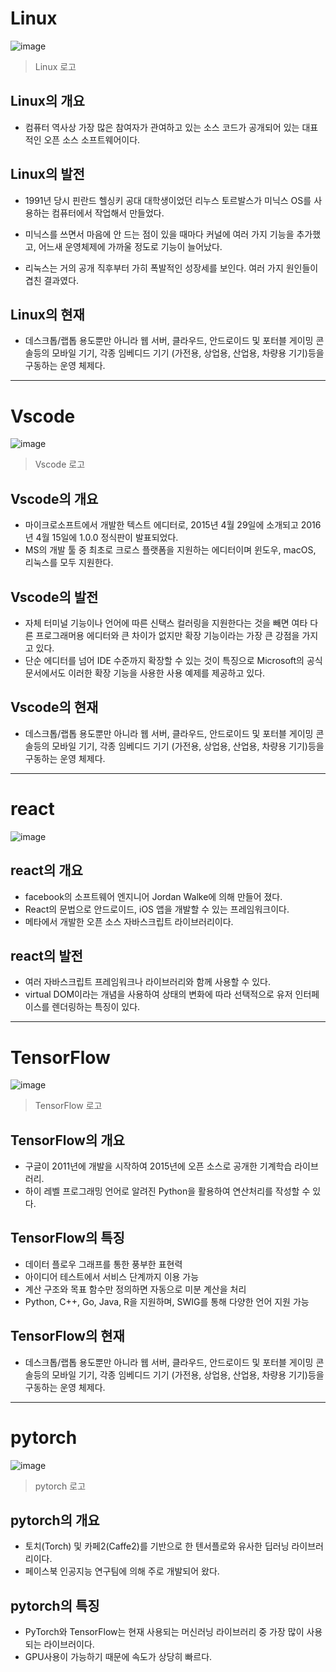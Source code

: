# Linux 

![image](https://user-images.githubusercontent.com/112846225/204151691-f310be94-4462-42c6-8044-6a1504c752fb.png)

> Linux 로고
  
## Linux의 개요

- 컴퓨터 역사상 가장 많은 참여자가 관여하고 있는
소스 코드가 공개되어 있는 대표적인 오픈 소스 소프트웨어이다.


## Linux의 발전
- 1991년 당시 핀란드 헬싱키 공대 대학생이었던 리누스 토르발스가 미닉스 OS를 사용하는 컴퓨터에서 작업해서 만들었다.

- 미닉스를 쓰면서 마음에 안 드는 점이 있을 때마다 커널에 여러 가지 기능을 추가했고, 어느새 운영체제에 가까울 정도로 기능이 늘어났다.

- 리눅스는 거의 공개 직후부터 가히 폭발적인 성장세를 보인다. 여러 가지 원인들이 겹친 결과였다.


## Linux의 현재

- 데스크톱/랩톱 용도뿐만 아니라 웹 서버, 클라우드, 안드로이드 및 포터블 게이밍 콘솔등의 모바일 기기, 각종 임베디드 기기 (가전용, 상업용, 산업용, 차량용 기기)등을 구동하는 운영 체제다.

***


# Vscode
![image](https://user-images.githubusercontent.com/112846225/204156284-63649317-a6ed-4c87-a269-10586fd7c0a5.png)

> Vscode 로고
  
## Vscode의 개요

- 마이크로소프트에서 개발한 텍스트 에디터로, 2015년 4월 29일에 소개되고 2016년 4월 15일에 1.0.0 정식판이 발표되었다.
- MS의 개발 툴 중 최초로 크로스 플랫폼을 지원하는 에디터이며 윈도우, macOS, 리눅스를 모두 지원한다.

## Vscode의 발전
- 자체 터미널 기능이나 언어에 따른 신택스 컬러링을 지원한다는 것을 빼면 여타 다른 프로그래머용 에디터와 큰 차이가 없지만 확장 기능이라는 가장 큰 강점을 가지고 있다.
- 단순 에디터를 넘어 IDE 수준까지 확장할 수 있는 것이 특징으로 Microsoft의 공식 문서에서도 이러한 확장 기능을 사용한 사용 예제를 제공하고 있다.


## Vscode의 현재

- 데스크톱/랩톱 용도뿐만 아니라 웹 서버, 클라우드, 안드로이드 및 포터블 게이밍 콘솔등의 모바일 기기, 각종 임베디드 기기 (가전용, 상업용, 산업용, 차량용 기기)등을 구동하는 운영 체제다.

***
  
# react
![image](https://user-images.githubusercontent.com/112846225/204157964-02f2a412-ef73-4a28-8c84-9192e01ea8df.png)

## react의 개요

- facebook의 소프트웨어 엔지니어 Jordan Walke에 의해 만들어 졌다.
- React의 문법으로 안드로이드, iOS 앱을 개발할 수 있는 프레임워크이다.
- 메타에서 개발한 오픈 소스 자바스크립트 라이브러리이다.

## react의 발전

- 여러 자바스크립트 프레임워크나 라이브러리와 함께 사용할 수 있다.
- virtual DOM이라는 개념을 사용하여 상태의 변화에 따라 선택적으로 유저 인터페이스를 렌더링하는 특징이 있다.

***  
  
# TensorFlow
![image](https://user-images.githubusercontent.com/112846225/204157692-1d81df53-c6cf-46ab-bc7f-6748f5f6aae8.png)

> TensorFlow 로고
  
## TensorFlow의 개요
- 구글이 2011년에 개발을 시작하여 2015년에 오픈 소스로 공개한 기계학습 라이브러리.
- 하이 레벨 프로그래밍 언어로 알려진 Python을 활용하여 연산처리를 작성할 수 있다.

## TensorFlow의 특징
- 데이터 플로우 그래프를 통한 풍부한 표현력
- 아이디어 테스트에서 서비스 단계까지 이용 가능
- 계산 구조와 목표 함수만 정의하면 자동으로 미분 계산을 처리
- Python, C++, Go, Java, R을 지원하며, SWIG를 통해 다양한 언어 지원 가능


## TensorFlow의 현재

- 데스크톱/랩톱 용도뿐만 아니라 웹 서버, 클라우드, 안드로이드 및 포터블 게이밍 콘솔등의 모바일 기기, 각종 임베디드 기기 (가전용, 상업용, 산업용, 차량용 기기)등을 구동하는 운영 체제다.

***

# pytorch
![image](https://user-images.githubusercontent.com/112846225/204158794-ac8418f3-afcb-47df-9dd4-857e57bfb6f7.png)

> pytorch 로고

## pytorch의 개요
- 토치(Torch) 및 카페2(Caffe2)를 기반으로 한 텐서플로와 유사한 딥러닝 라이브러리이다.
- 페이스북 인공지능 연구팀에 의해 주로 개발되어 왔다.

## pytorch의 특징
- PyTorch와 TensorFlow는 현재 사용되는 머신러닝 라이브러리 중 가장 많이 사용되는 라이브러이다.
- GPU사용이 가능하기 때문에 속도가 상당히 빠르다.

